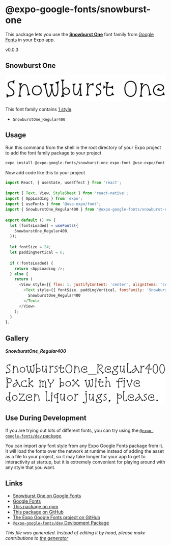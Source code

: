 # @expo-google-fonts/snowburst-one

This package lets you use the [**Snowburst One**](https://fonts.google.com/specimen/Snowburst+One) font family from [Google Fonts](https://fonts.google.com/) in your Expo app.

v0.0.3

## Snowburst One

![Snowburst One](./font-family.png)

This font family contains [1 style](#gallery).

- `SnowburstOne_Regular400`

## Usage

Run this command from the shell in the root directory of your Expo project to add the font family package to your project
```sh
expo install @expo-google-fonts/snowburst-one expo-font @use-expo/font
```

Now add code like this to your project
```js
import React, { useState, useEffect } from 'react';

import { Text, View, StyleSheet } from 'react-native';
import { AppLoading } from 'expo';
import { useFonts } from '@use-expo/font';
import { SnowburstOne_Regular400 } from '@expo-google-fonts/snowburst-one';

export default () => {
  let [fontsLoaded] = useFonts({
    SnowburstOne_Regular400,
  });

  let fontSize = 24;
  let paddingVertical = 6;

  if (!fontsLoaded) {
    return <AppLoading />;
  } else {
    return (
      <View style={{ flex: 1, justifyContent: 'center', alignItems: 'center' }}>
        <Text style={{ fontSize, paddingVertical, fontFamily: 'SnowburstOne_Regular400' }}>
          SnowburstOne_Regular400
        </Text>
      </View>
    );
  }
};

```

## Gallery

##### SnowburstOne_Regular400
![SnowburstOne_Regular400](./f0b3d75c3024cdb3e14b5006a726dacaa747fd5b1436d7123f63ed83d1d60e28.ttf.png)


## Use During Development

If you are trying out lots of different fonts, you can try using the [`@expo-google-fonts/dev` package](https://github.com/expo/google-fonts/tree/master/font-packages/dev#readme).

You can import *any* font style from any Expo Google Fonts package from it. It will load the fonts
over the network at runtime instead of adding the asset as a file to your project, so it may take longer
for your app to get to interactivity at startup, but it is extremely convenient
for playing around with any style that you want.

## Links

- [Snowburst One on Google Fonts](https://fonts.google.com/specimen/Snowburst+One)
- [Google Fonts](https://fonts.google.com/)
- [This package on npm](https://www.npmjs.com/package/@expo-google-fonts/snowburst-one)
- [This package on GitHub](https://github.com/expo/google-fonts/tree/master/font-packages/snowburst-one)
- [The Expo Google Fonts project on GitHub](https://github.com/expo/google-fonts)
- [`@expo-google-fonts/dev` Devlopment Package](https://github.com/expo/google-fonts/tree/master/font-packages/dev)


*This file was generated. Instead of editing it by head, please make contributions to [the generator](https://github.com/expo/google-fonts/tree/master/packages/generator)*
